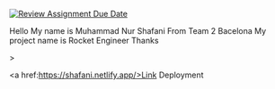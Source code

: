 [![Review Assignment Due Date](https://classroom.github.com/assets/deadline-readme-button-24ddc0f5d75046c5622901739e7c5dd533143b0c8e959d652212380cedb1ea36.svg)](https://classroom.github.com/a/l9v8sNrv)
<p>Hello My name is Muhammad Nur Shafani From Team 2 Bacelona My project name is Rocket Engineer Thanks</p>>

<a href:https://shafani.netlify.app/>Link Deployment</a>
